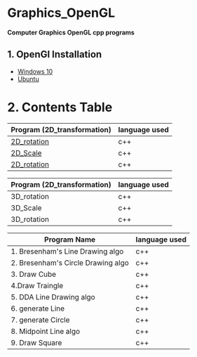 # Graphics_OpenGL
**Computer  Graphics OpenGL cpp programs**

## 1. OpenGl Installation 

- [Windows 10](https://medium.com/@bhargav.chippada/how-to-setup-opengl-on-mingw-w64-in-windows-10-64-bits-b77f350cea7e)
- [Ubuntu](https://askubuntu.com/questions/96087/how-to-install-opengl-glut-libraries)

# 2. Contents Table

| Program (2D_transformation)          | language used|
|--------------------------------------|--------------|
|[2D_rotation](https://github.com/chakrabortysayantan699/Graphics_OpenGL/blob/main/Codes/2D_transformation/rotation.cpp)                           |  c++         |
|[2D_Scale](https://github.com/chakrabortysayantan699/Graphics_OpenGL/blob/main/Codes/2D_transformation/scale.cpp)                              |  c++         |
|[2D_rotation](https://github.com/chakrabortysayantan699/Graphics_OpenGL/blob/main/Codes/2D_transformation/translate.cpp)                           |  c++         |


| Program (2D_transformation)          | language used|
|--------------------------------------|--------------|
|3D_rotation                           |  c++         |
|3D_Scale                              |  c++         |
|3D_rotation                           |  c++         |



| Program Name                         | language used|
|--------------------------------------|--------------|
|1. Bresenham's Line Drawing algo      |  c++         |
|2. Bresenham's Circle Drawing algo    |  c++         |
|3. Draw Cube                          |  c++         |
|4.Draw Traingle                       |  c++         |
|5. DDA Line Drawing algo              |  c++         |
|6. generate Line                      |  c++         |
|7. generate Circle                    |  c++         |
|8. Midpoint Line algo                 |  c++         |
|9. Draw Square                        |  c++         |





